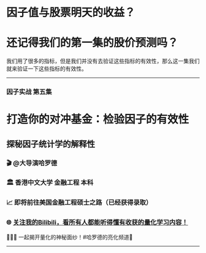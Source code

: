 # 因子值与股票明天的收益？

# 还记得我们的第一集的股价预测吗？

我们用了很多的指标，但是我们并没有去验证这些指标的有效性，那么这一集我们就来验证一下这些指标的有效性。

---
### 因子实战 第五集 
# 打造你的对冲基金：检验因子的有效性
## 探秘因子统计学的解释性

### 🎬 @大导演哈罗德
### 🏛 香港中文大学 金融工程 本科
### 📈 即将前往美国金融工程硕士之路（已经获得录取）
### 🌐 [关注我的Bilibili，看所有人都能听得懂有收获的量化学习内容！](https://space.bilibili.com/629573485)

🌟🌟🌟 一起揭开量化的神秘面纱！#哈罗德的亮化频道🌟

---
